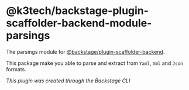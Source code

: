 # @k3tech/backstage-plugin-scaffolder-backend-module-parsings

The parsings module for [@backstage/plugin-scaffolder-backend](https://www.npmjs.com/package/@backstage/plugin-scaffolder-backend).

This package make you able to parse and extract from `Yaml`, `Xml` and `Json` formats.


_This plugin was created through the Backstage CLI_
